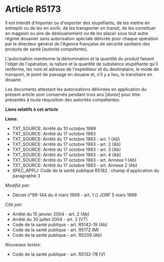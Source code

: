 # Article R5173

Il est interdit d'importer ou d'exporter des stupéfiants, de les mettre en entrepôt ou de les en sortir, de les transporter
en transit, de les constituer en magasin ou aire de dédouanement ou de les placer sous tout autre régime douanier sans
autorisation spéciale délivrée pour chaque opération par le directeur général de l'Agence française de sécurité sanitaire des
produits de santé [*autorité compétente*].

L'autorisation mentionne la dénomination et la quantité du produit faisant l'objet de l'opération, la nature et la quantité
de substance stupéfiante qu'il renferme, les nom et adresse de l'expéditeur et du destinataire, le mode de transport, le
point de passage en douane et, s'il y a lieu, le transitaire en douane.

Les documents attestant les autorisations délivrées en application du présent article sont conservés pendant trois ans
[*durée*] pour être présentés à toute réquisition des autorités compétentes.

**Liens relatifs à cet article**

**Liens**:

  - TXT_SOURCE: Arrêté du 10 octobre 1989
  - TXT_SOURCE: Arrêté du 17 octobre 1983
  - TXT_SOURCE: Arrêté du 17 octobre 1983 - art. 1 (Ab)
  - TXT_SOURCE: Arrêté du 17 octobre 1983 - art. 2 (Ab)
  - TXT_SOURCE: Arrêté du 17 octobre 1983 - art. 3 (Ab)
  - TXT_SOURCE: Arrêté du 17 octobre 1983 - art. 4 (Ab)
  - TXT_SOURCE: Arrêté du 17 octobre 1983 - art. Annexe 1 (Ab)
  - TXT_SOURCE: Arrêté du 17 octobre 1983 - art. Annexe 2 (Ab)
  - SPEC_APPLI: Code de la santé publique R5182 : champ d'application du paragraphe 3

_Modifié par_:

  - Décret n°99-144 du 4 mars 1999 - art. 1 () JORF 5 mars 1999

_Cité par_:

  - Arrêté du 15 janvier 2004 - art. 2 (Ab)
  - Arrêté du 30 juillet 2004 - art. 2 (VT)
  - Code de la santé publique - art. R5142-19 (Ab)
  - Code de la santé publique - art. R5172 (M)
  - Code de la santé publique - art. R5209 (Ab)

_Nouveaux textes_:

  - Code de la santé publique - art. R5132-78 (V)
